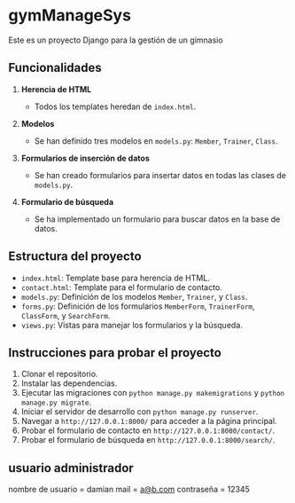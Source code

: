 # gymManageSys

Este es un proyecto Django para la gestión de un gimnasio

## Funcionalidades

1. **Herencia de HTML**
   - Todos los templates heredan de `index.html`.

2. **Modelos**
   - Se han definido tres modelos en `models.py`: `Member`, `Trainer`, `Class`.

3. **Formularios de inserción de datos**
   - Se han creado formularios para insertar datos en todas las clases de `models.py`.

4. **Formulario de búsqueda**
   - Se ha implementado un formulario para buscar datos en la base de datos.

## Estructura del proyecto

- `index.html`: Template base para herencia de HTML.
- `contact.html`: Template para el formulario de contacto.
- `models.py`: Definición de los modelos `Member`, `Trainer`, y `Class`.
- `forms.py`: Definición de los formularios `MemberForm`, `TrainerForm`, `ClassForm`, y `SearchForm`.
- `views.py`: Vistas para manejar los formularios y la búsqueda.

## Instrucciones para probar el proyecto

1. Clonar el repositorio.
2. Instalar las dependencias.
3. Ejecutar las migraciones con `python manage.py makemigrations` y `python manage.py migrate`.
4. Iniciar el servidor de desarrollo con `python manage.py runserver`.
5. Navegar a `http://127.0.0.1:8000/` para acceder a la página principal.
6. Probar el formulario de contacto en `http://127.0.0.1:8000/contact/`.
7. Probar el formulario de búsqueda en `http://127.0.0.1:8000/search/`.

## usuario administrador

nombre de usuario = damian
mail = a@b.com
contraseña = 12345

